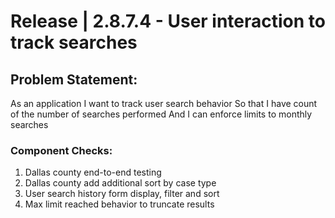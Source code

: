 # Release | 2.8.7.4 - User interaction to track searches
## Problem Statement:
As an application
I want to track user search behavior
So that I have count of the number of searches performed
And I can enforce limits to monthly searches
### Component Checks:
1. Dallas county end-to-end testing
1. Dallas county add additional sort by case type
1. User search history form display, filter and sort
1. Max limit reached behavior to truncate results